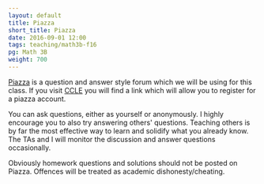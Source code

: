 ```yaml
---
layout: default
title: Piazza
short_title: Piazza
date: 2016-09-01 12:00
tags: teaching/math3b-f16 
pg: Math 3B
weight: 700
---
```


[Piazza][] is a question and answer style forum which we will be using for this class. If you visit [CCLE][] you will find a link which will allow you to register for a piazza account.

You can ask questions, either as yourself or anonymously. I highly encourage you to also try answering others' questions. Teaching others is by far the most effective way to learn and solidify what you already know. The TAs and I will monitor the discussion and answer questions occasionally. 

Obviously homework questions and solutions should not be posted on Piazza. Offences will be treated as academic dishonesty/cheating.

[Piazza]: http://www.piazza.com
[CCLE]: https://ccle.ucla.edu/course/view/16F-MATH3B-2
